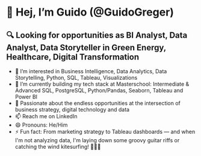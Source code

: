 # 👋 Hej, I’m Guido (@GuidoGreger)

## 🔍 Looking for opportunities as BI Analyst, Data Analyst, Data Storyteller in Green Energy, Healthcare, Digital Transformation 

- 👀 I’m interested in Business Intelligence, Data Analytics, Data Storytelling, Python, SQL, Tableau, Visualizations
- 🌱 I’m currently building my tech stack at Masterschool: Intermediate & Advanced SQL, PostgreSQL, Python/Pandas, Seaborn, Tableau and Power BI
- 💞️ Passionate about the endless opportunities at the intersection of business strategy, digital technology and data
- 📫 Reach me on LinkedIn
- 😄 Pronouns: He/Him
- ⚡ Fun fact: From marketing strategy to Tableau dashboards — and when I'm not analyzing data, I'm laying down some groovy guitar riffs or catching the wind kitesurfing! 🚀🎸💨

<!---
GuidoGreger/GuidoGreger is a ✨ special ✨ repository because its `README.md` (this file) appears on your GitHub profile.
You can click the Preview link to take a look at your changes.
--->

